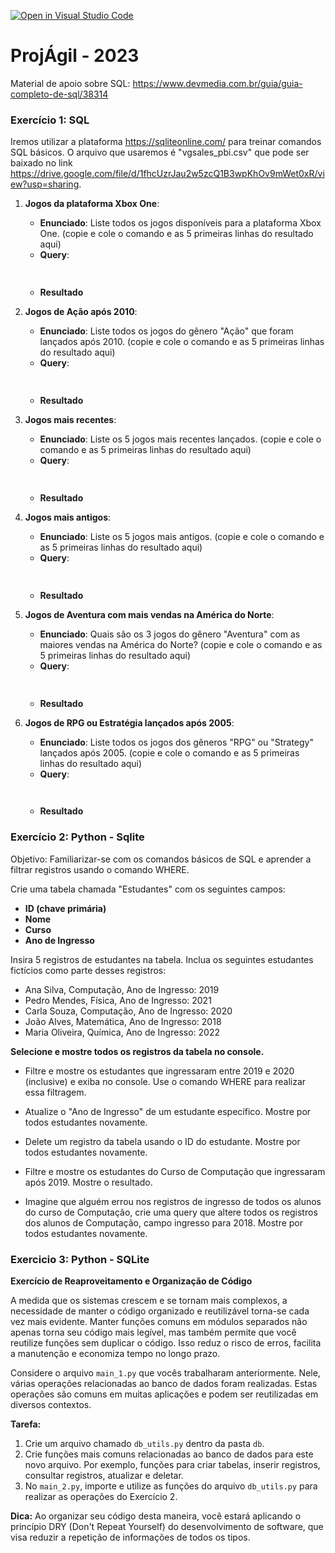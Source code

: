 [![Open in Visual Studio Code](https://classroom.github.com/assets/open-in-vscode-718a45dd9cf7e7f842a935f5ebbe5719a5e09af4491e668f4dbf3b35d5cca122.svg)](https://classroom.github.com/online_ide?assignment_repo_id=11573623&assignment_repo_type=AssignmentRepo)
# ProjÁgil - 2023

Material de apoio sobre SQL: https://www.devmedia.com.br/guia/guia-completo-de-sql/38314

### Exercício 1: SQL

Iremos utilizar a plataforma https://sqliteonline.com/ para treinar comandos SQL básicos. O arquivo que usaremos é "vgsales_pbi.csv" que pode ser baixado no link https://drive.google.com/file/d/1fhcUzrJau2w5zcQ1B3wpKhOv9mWet0xR/view?usp=sharing.

1. **Jogos da plataforma Xbox One**:
   - **Enunciado**: Liste todos os jogos disponíveis para a plataforma Xbox One. (copie e cole o comando e as 5 primeiras linhas do resultado aqui)
   - **Query**:
     ```sql
      
     ```
   - **Resultado**
    


2. **Jogos de Ação após 2010**:
   - **Enunciado**: Liste todos os jogos do gênero "Ação" que foram lançados após 2010.  (copie e cole o comando e as 5 primeiras linhas do resultado aqui)
   - **Query**:
     ```sql
      
     ```
   - **Resultado**
    


3. **Jogos mais recentes**:
   - **Enunciado**: Liste os 5 jogos mais recentes lançados.  (copie e cole o comando e as 5 primeiras linhas do resultado aqui)
   - **Query**:
     ```sql
      
     ```
   - **Resultado**
    


4. **Jogos mais antigos**:
   - **Enunciado**: Liste os 5 jogos mais antigos.  (copie e cole o comando e as 5 primeiras linhas do resultado aqui)
   - **Query**:
     ```sql
      
     ```
   - **Resultado**
    


5. **Jogos de Aventura com mais vendas na América do Norte**:
   - **Enunciado**: Quais são os 3 jogos do gênero "Aventura" com as maiores vendas na América do Norte?  (copie e cole o comando e as 5 primeiras linhas do resultado aqui)
   - **Query**:
     ```sql
      
     ```
   - **Resultado**
    


	 
6. **Jogos de RPG ou Estratégia lançados após 2005**:
   - **Enunciado**: Liste todos os jogos dos gêneros "RPG" ou "Strategy" lançados após 2005.  (copie e cole o comando e as 5 primeiras linhas do resultado aqui)
   - **Query**:
     ```sql
      
     ```
   - **Resultado**
    



### Exercício 2: Python - Sqlite

Objetivo: Familiarizar-se com os comandos básicos de SQL e aprender a filtrar registros usando o comando WHERE.

Crie uma tabela chamada "Estudantes" com os seguintes campos:

- **ID (chave primária)**
- **Nome**
- **Curso**
- **Ano de Ingresso**

Insira 5 registros de estudantes na tabela. Inclua os seguintes estudantes fictícios como parte desses registros:

- Ana Silva, Computação, Ano de Ingresso: 2019
- Pedro Mendes, Física, Ano de Ingresso: 2021
- Carla Souza, Computação, Ano de Ingresso: 2020
- João Alves, Matemática, Ano de Ingresso: 2018
- Maria Oliveira, Química, Ano de Ingresso: 2022
 
**Selecione e mostre todos os registros da tabela no console.**

- Filtre e mostre os estudantes que ingressaram entre 2019 e 2020 (inclusive) e exiba no console. Use o comando WHERE para realizar essa filtragem.

- Atualize o "Ano de Ingresso" de um estudante específico. Mostre por todos estudantes novamente.

- Delete um registro da tabela usando o ID do estudante. Mostre por todos estudantes novamente.

- Filtre e mostre os estudantes do Curso de Computação que ingressaram após 2019. Mostre o resultado.

- Imagine que alguém errou nos registros de ingresso de todos os alunos do curso de Computação, crie uma query que altere todos os registros dos alunos de Computação, campo ingresso para 2018. Mostre por todos estudantes novamente.




### Exercicio 3: Python - SQLite

**Exercício de Reaproveitamento e Organização de Código**

A medida que os sistemas crescem e se tornam mais complexos, a necessidade de manter o código organizado e reutilizável torna-se cada vez mais evidente. Manter funções comuns em módulos separados não apenas torna seu código mais legível, mas também permite que você reutilize funções sem duplicar o código. Isso reduz o risco de erros, facilita a manutenção e economiza tempo no longo prazo.

Considere o arquivo `main_1.py` que vocês trabalharam anteriormente. Nele, várias operações relacionadas ao banco de dados foram realizadas. Estas operações são comuns em muitas aplicações e podem ser reutilizadas em diversos contextos.

**Tarefa:** 

1. Crie um arquivo chamado `db_utils.py` dentro da pasta `db`.
2. Crie funções mais comuns relacionadas ao banco de dados para este novo arquivo. Por exemplo, funções para criar tabelas, inserir registros, consultar registros, atualizar e deletar.
3. No `main_2.py`, importe e utilize as funções do arquivo `db_utils.py` para realizar as operações do Exercício 2.

**Dica:** Ao organizar seu código desta maneira, você estará aplicando o princípio DRY (Don't Repeat Yourself) do desenvolvimento de software, que visa reduzir a repetição de informações de todos os tipos.